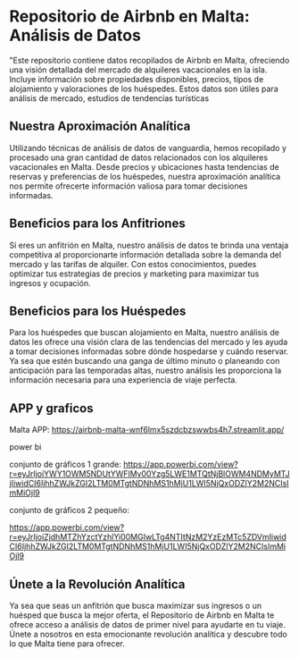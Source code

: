 # Repositorio de Airbnb en Malta: Análisis de Datos
"Este repositorio contiene datos recopilados de Airbnb en Malta, ofreciendo una visión detallada del mercado de alquileres vacacionales en la isla. Incluye información sobre propiedades disponibles, precios, tipos de alojamiento y valoraciones de los huéspedes. Estos datos son útiles para análisis de mercado, estudios de tendencias turísticas 

## Nuestra Aproximación Analítica

Utilizando técnicas de análisis de datos de vanguardia, hemos recopilado y procesado una gran cantidad de datos relacionados con los alquileres vacacionales en Malta. Desde precios y ubicaciones hasta tendencias de reservas y preferencias de los huéspedes, nuestra aproximación analítica nos permite ofrecerte información valiosa para tomar decisiones informadas.

## Beneficios para los Anfitriones

Si eres un anfitrión en Malta, nuestro análisis de datos te brinda una ventaja competitiva al proporcionarte información detallada sobre la demanda del mercado y las tarifas de alquiler. Con estos conocimientos, puedes optimizar tus estrategias de precios y marketing para maximizar tus ingresos y ocupación.

## Beneficios para los Huéspedes

Para los huéspedes que buscan alojamiento en Malta, nuestro análisis de datos les ofrece una visión clara de las tendencias del mercado y les ayuda a tomar decisiones informadas sobre dónde hospedarse y cuándo reservar. Ya sea que estén buscando una ganga de último minuto o planeando con anticipación para las temporadas altas, nuestro análisis les proporciona la información necesaria para una experiencia de viaje perfecta.

## APP y graficos

Malta APP: https://airbnb-malta-wnf6lmx5szdcbzswwbs4h7.streamlit.app/

power bi

conjunto de gráficos 1 grande:
https://app.powerbi.com/view?r=eyJrIjoiYWY1OWM5NDUtYWFlMy00Yzg5LWE1MTQtNjBlOWM4NDMyMTJjIiwidCI6IjhhZWJkZGI2LTM0MTgtNDNhMS1hMjU1LWI5NjQxODZlY2M2NCIsImMiOjl9

conjunto de gráficos 2 pequeño:

https://app.powerbi.com/view?r=eyJrIjoiZjdhMTZhYzctYzhlYi00MGIwLTg4NTItNzM2YzEzMTc5ZDVmIiwidCI6IjhhZWJkZGI2LTM0MTgtNDNhMS1hMjU1LWI5NjQxODZlY2M2NCIsImMiOjl9

## Únete a la Revolución Analítica

Ya sea que seas un anfitrión que busca maximizar sus ingresos o un huésped que busca la mejor oferta, el Repositorio de Airbnb en Malta te ofrece acceso a análisis de datos de primer nivel para ayudarte en tu viaje. Únete a nosotros en esta emocionante revolución analítica y descubre todo lo que Malta tiene para ofrecer.
